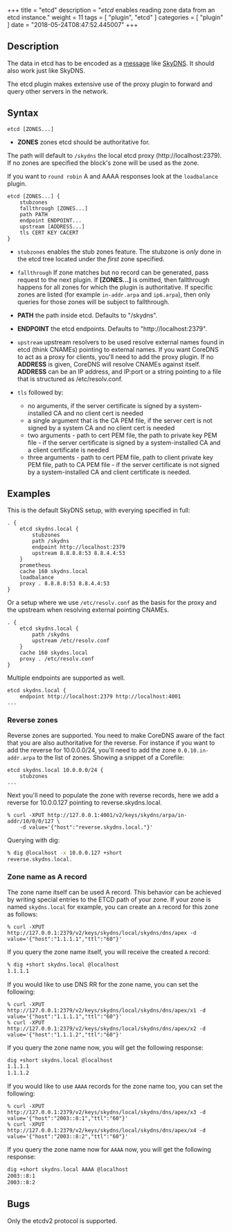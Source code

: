 +++
title = "etcd"
description = "*etcd* enables reading zone data from an etcd instance."
weight = 11
tags = [ "plugin", "etcd" ]
categories = [ "plugin" ]
date = "2018-05-24T08:47:52.445007"
+++

## Description

The data in etcd has to be encoded as
a [message](https://github.com/skynetservices/skydns/blob/2fcff74cdc9f9a7dd64189a447ef27ac354b725f/msg/service.go#L26)
like [SkyDNS](https://github.com/skynetservices/skydns). It should also work just like SkyDNS.

The etcd plugin makes extensive use of the proxy plugin to forward and query other servers in the
network.

## Syntax

~~~
etcd [ZONES...]
~~~

* **ZONES** zones etcd should be authoritative for.

The path will default to `/skydns` the local etcd proxy (http://localhost:2379). If no zones are
specified the block's zone will be used as the zone.

If you want to `round robin` A and AAAA responses look at the `loadbalance` plugin.

~~~
etcd [ZONES...] {
    stubzones
    fallthrough [ZONES...]
    path PATH
    endpoint ENDPOINT...
    upstream [ADDRESS...]
    tls CERT KEY CACERT
}
~~~

* `stubzones` enables the stub zones feature. The stubzone is *only* done in the etcd tree located
    under the *first* zone specified.
* `fallthrough` If zone matches but no record can be generated, pass request to the next plugin.
  If **[ZONES...]** is omitted, then fallthrough happens for all zones for which the plugin
  is authoritative. If specific zones are listed (for example `in-addr.arpa` and `ip6.arpa`), then only
  queries for those zones will be subject to fallthrough.
* **PATH** the path inside etcd. Defaults to "/skydns".
* **ENDPOINT** the etcd endpoints. Defaults to "http://localhost:2379".
* `upstream` upstream resolvers to be used resolve external names found in etcd (think CNAMEs)
  pointing to external names. If you want CoreDNS to act as a proxy for clients, you'll need to add
  the proxy plugin. If no **ADDRESS** is given, CoreDNS will resolve CNAMEs against itself.
  **ADDRESS** can be an IP address, and IP:port or a string pointing to a file that is structured
  as /etc/resolv.conf.
* `tls` followed by:

    * no arguments, if the server certificate is signed by a system-installed CA and no client cert is needed
    * a single argument that is the CA PEM file, if the server cert is not signed by a system CA and no client cert is needed
    * two arguments - path to cert PEM file, the path to private key PEM file - if the server certificate is signed by a system-installed CA and a client certificate is needed
    * three arguments - path to cert PEM file, path to client private key PEM file, path to CA PEM
      file - if the server certificate is not signed by a system-installed CA and client certificate
      is needed.

## Examples

This is the default SkyDNS setup, with everying specified in full:

~~~ corefile
. {
    etcd skydns.local {
        stubzones
        path /skydns
        endpoint http://localhost:2379
        upstream 8.8.8.8:53 8.8.4.4:53
    }
    prometheus
    cache 160 skydns.local
    loadbalance
    proxy . 8.8.8.8:53 8.8.4.4:53
}
~~~

Or a setup where we use `/etc/resolv.conf` as the basis for the proxy and the upstream
when resolving external pointing CNAMEs.

~~~ corefile
. {
    etcd skydns.local {
        path /skydns
        upstream /etc/resolv.conf
    }
    cache 160 skydns.local
    proxy . /etc/resolv.conf
}
~~~

Multiple endpoints are supported as well.

~~~
etcd skydns.local {
    endpoint http://localhost:2379 http://localhost:4001
...
~~~


### Reverse zones

Reverse zones are supported. You need to make CoreDNS aware of the fact that you are also
authoritative for the reverse. For instance if you want to add the reverse for 10.0.0.0/24, you'll
need to add the zone `0.0.10.in-addr.arpa` to the list of zones. Showing a snippet of a Corefile:

~~~
etcd skydns.local 10.0.0.0/24 {
    stubzones
...
~~~

Next you'll need to populate the zone with reverse records, here we add a reverse for
10.0.0.127 pointing to reverse.skydns.local.

~~~
% curl -XPUT http://127.0.0.1:4001/v2/keys/skydns/arpa/in-addr/10/0/0/127 \
    -d value='{"host":"reverse.skydns.local."}'
~~~

Querying with dig:

~~~ sh
% dig @localhost -x 10.0.0.127 +short
reverse.skydns.local.
~~~

### Zone name as A record

The zone name itself can be used A record. This behavior can be achieved by writing special entries to the ETCD path of your zone. If your zone is named `skydns.local` for example, you can create an `A` record for this zone as follows:

~~~
% curl -XPUT http://127.0.0.1:2379/v2/keys/skydns/local/skydns/dns/apex -d value='{"host":"1.1.1.1","ttl":"60"}'
~~~

If you query the zone name itself, you will receive the created `A` record:

~~~ sh
% dig +short skydns.local @localhost
1.1.1.1
~~~

If you would like to use DNS RR for the zone name, you can set the following:
~~~
% curl -XPUT http://127.0.0.1:2379/v2/keys/skydns/local/skydns/dns/apex/x1 -d value='{"host":"1.1.1.1","ttl":"60"}'
% curl -XPUT http://127.0.0.1:2379/v2/keys/skydns/local/skydns/dns/apex/x2 -d value='{"host":"1.1.1.2","ttl":"60"}'
~~~

If you query the zone name now, you will get the following response:

~~~ sh
dig +short skydns.local @localhost
1.1.1.1
1.1.1.2
~~~

If you would like to use `AAAA` records for the zone name too, you can set the following:
~~~
% curl -XPUT http://127.0.0.1:2379/v2/keys/skydns/local/skydns/dns/apex/x3 -d value='{"host":"2003::8:1","ttl":"60"}'
% curl -XPUT http://127.0.0.1:2379/v2/keys/skydns/local/skydns/dns/apex/x4 -d value='{"host":"2003::8:2","ttl":"60"}'
~~~

If you query the zone name now for `AAAA` now, you will get the following response:
~~~ sh
dig +short skydns.local AAAA @localhost
2003::8:1
2003::8:2
~~~

## Bugs

Only the etcdv2 protocol is supported.
